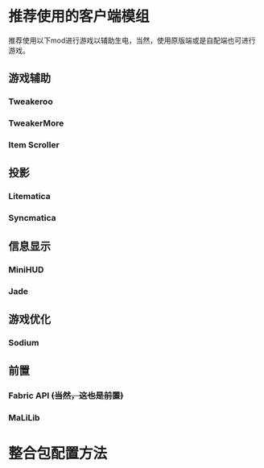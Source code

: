 # 推荐使用的客户端模组   

推荐使用以下mod进行游戏以辅助生电，当然，使用原版端或是自配端也可进行游戏。  

## 游戏辅助  

### Tweakeroo 

### TweakerMore  

### Item Scroller

## 投影  

### Litematica  

### Syncmatica  

## 信息显示  

### MiniHUD  

### Jade  

## 游戏优化  

### Sodium  

## 前置  

### Fabric API ~~(当然，这也是前置)~~  

### MaLiLib  

# 整合包配置方法  